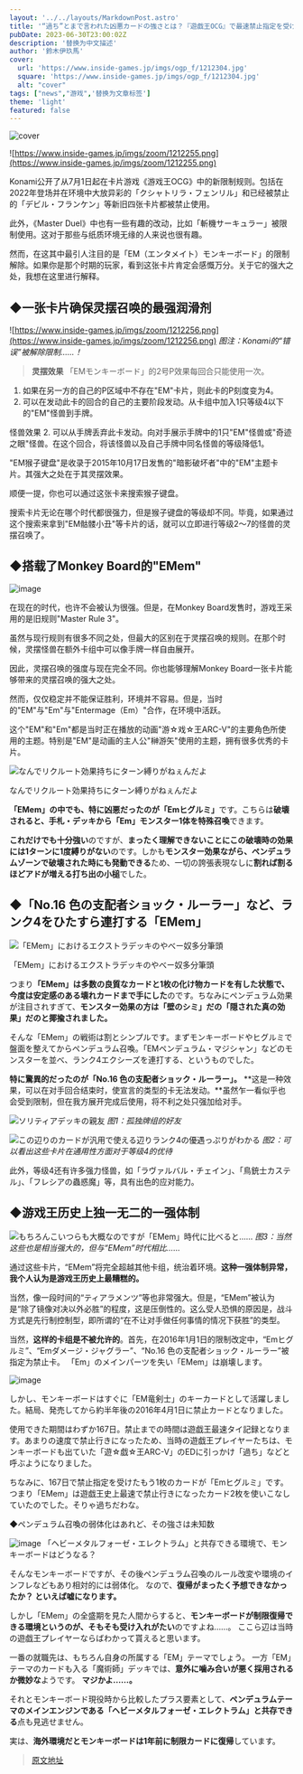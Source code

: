 ```yaml
---
layout: '../../layouts/MarkdownPost.astro'
title: '“過ち”とまで言われた凶悪カードの強さとは？『遊戯王OCG』で最速禁止指定を受けた「EMモンキーボード」が制限復帰！'
pubDate: 2023-06-30T23:00:02Z
description: '替换为中文描述'
author: '鈴木伊玖馬'
cover:
  url: 'https://www.inside-games.jp/imgs/ogp_f/1212304.jpg'
  square: 'https://www.inside-games.jp/imgs/ogp_f/1212304.jpg'
  alt: "cover"
tags: ["news","游戏",'替换为文章标签']
theme: 'light'
featured: false
---
```


![cover](https://www.inside-games.jp/imgs/ogp_f/1212304.jpg)

![https://www.inside-games.jp/imgs/zoom/1212255.png](https://www.inside-games.jp/imgs/zoom/1212255.png)

Konami公开了从7月1日起在卡片游戏《游戏王OCG》中的新限制规则。包括在2022年登场并在环境中大放异彩的「クシャトリラ・フェンリル」和已经被禁止的「デビル・フランケン」等新旧四张卡片都被禁止使用。

此外，《Master Duel》中也有一些有趣的改动，比如「斬機サーキュラー」被限制使用。这对于那些与纸质环境无缘的人来说也很有趣。

然而，在这其中最引人注目的是「EM（エンタメイト）モンキーボード」的限制解除。如果你是那个时期的玩家，看到这张卡片肯定会感慨万分。关于它的强大之处，我想在这里进行解释。

## ◆一张卡片确保灵摆召唤的最强润滑剂

![https://www.inside-games.jp/imgs/zoom/1212256.png](https://www.inside-games.jp/imgs/zoom/1212256.png)
*图注：Konami的“错误”被解除限制……！*

> **灵摆效果**
> 「EMモンキーボード」的2号P效果每回合只能使用一次。
1. 如果在另一方的自己的P区域中不存在"EM"卡片，则此卡的P刻度变为4。
2. 可以在发动此卡的回合的自己的主要阶段发动。从卡组中加入1只等级4以下的"EM"怪兽到手牌。

怪兽效果
2. 可以从手牌丢弃此卡发动。向对手展示手牌中的1只"EM"怪兽或"奇迹之眼"怪兽。在这个回合，将该怪兽以及自己手牌中同名怪兽的等级降低1。

"EM猴子键盘"是收录于2015年10月17日发售的"暗影破坏者"中的"EM"主题卡片。其强大之处在于其灵摆效果。

顺便一提，你也可以通过这张卡来搜索猴子键盘。

搜索卡片无论在哪个时代都很强力，但是猴子键盘的等级却不同。毕竟，如果通过这个搜索来拿到"EM骷髅小丑"等卡片的话，就可以立即进行等级2～7的怪兽的灵摆召唤了。
## ◆搭载了Monkey Board的"EMem"

![image](https://www.inside-games.jp/imgs/zoom/1212259.png)

在现在的时代，也许不会被认为很强。但是，在Monkey Board发售时，游戏王采用的是旧规则"Master Rule 3"。

虽然与现行规则有很多不同之处，但最大的区别在于灵摆召唤的规则。在那个时候，灵摆怪兽在额外卡组中可以像手牌一样自由展开。

因此，灵摆召唤的强度与现在完全不同。你也能够理解Monkey Board一张卡片能够带来的灵摆召唤的强大之处。

然而，仅仅稳定并不能保证胜利，环境并不容易。但是，当时的"EM"与"Em"与"Entermage（Em）"合作，在环境中活跃。

这个"EM"和"Em"都是当时正在播放的动画"游☆戏☆王ARC-V"的主要角色所使用的主题。特别是"EM"是动画的主人公"榊游矢"使用的主题，拥有很多优秀的卡片。
</p>

![なんでリクルート効果持ちにターン縛りがねぇんだよ](https://www.inside-games.jp/imgs/zoom/1212260.png)

なんでリクルート効果持ちにターン縛りがねぇんだよ

<b>「EMem」の中でも、特に凶悪だったのが「Emヒグルミ」</b>です。こちらは<b>破壊されると、手札・デッキから「Em」モンスター1体を特殊召喚</b>できます。

<b>これだけでも十分強い</b>のですが、<b>まったく理解できないことにこの破壊時の効果には1ターンに1度縛りがない</b>のです。しかも<b>モンスター効果ながら、ペンデュラムゾーンで破壊された時にも発動できる</b>ため、一切の誇張表現なしに<b>割れば割るほどアドが増える打ち出の小槌</b>でした。

## ◆「No.16 色の支配者ショック・ルーラー」など、ランク4をひたすら連打する「EMem」

![「EMem」におけるエクストラデッキのやべー奴多分筆頭](https://www.inside-games.jp/imgs/zoom/1212261.png)

「EMem」におけるエクストラデッキのやべー奴多分筆頭

つまり<b>「EMem」は多数の良質なカードと1枚の化け物カードを有した状態で、今度は安定感のある壊れカードまで手にした</b>のです。ちなみにペンデュラム効果が注目されすぎて、<b>モンスター効果の方は「壁のシミ」だの「隠された真の効果」だのと揶揄されました。</b>

そんな「EMem」の戦術は割とシンプルです。まずモンキーボードやヒグルミで盤面を整えてからペンデュラム召喚。「EMペンデュラム・マジシャン」などのモンスターを並べ、ランク4エクシーズを連打する、というものでした。

<b>特に驚異的だったのが「No.16 色の支配者ショック・ルーラー」。</b>
**这是一种效果，可以在对手回合结束时，使宣言的类型的卡无法发动。**虽然乍一看似乎也会受到限制，但在我方展开完成后使用，将不利之处只强加给对手。

![ソリティアデッキの親友](https://www.inside-games.jp/imgs/zoom/1212262.png)
*图1：孤独牌组的好友*

![この辺りのカードが汎用で使える辺りランク4の優遇っぷりがわかる](https://www.inside-games.jp/imgs/zoom/1212258.png)
*图2：可以看出这些卡片在通用性方面对于等级4的优待*

此外，等级4还有许多强力怪兽，如「ラヴァルバル・チェイン」、「鳥銃士カステル」、「フレシアの蟲惑魔」等，具有出色的应对能力。

## ◆游戏王历史上独一无二的一强体制

![もちろんこいつらも大概なのですが「EMem」時代に比べると……](https://www.inside-games.jp/imgs/zoom/1212263.png)
*图3：当然这些也是相当强大的，但与“EMem”时代相比……*

通过这些卡片，“EMem”将完全超越其他卡组，统治着环境。**这种一强体制异常，我个人认为是游戏王历史上最糟糕的。**

当然，像一段时间的“ティアラメンツ”等也非常强大。但是，“EMem”被认为是“除了镜像对决以外必胜”的程度，这是压倒性的。这么受人恐惧的原因是，战斗方式是先行制控制型，即所谓的“在不让对手做任何事情的情况下获胜”的类型。

当然，**这样的卡组是不被允许的**。首先，在2016年1月1日的限制改定中，“Emヒグルミ”、“Emダメージ・ジャグラー”、“No.16 色の支配者ショック・ルーラー”被指定为禁止卡。
「Em」のメインパーツを失い「EMem」は崩壊します。

![image](https://www.inside-games.jp/imgs/zoom/1212265.png)

しかし、モンキーボードはすぐに「EM竜剣士」のキーカードとして活躍しました。結局、発売してから約半年後の2016年4月1日に禁止カードとなりました。

使用できた期間はわずか167日。禁止までの時間は遊戯王最速タイ記録となります。あまりの速度で禁止行きになったため、当時の遊戯王プレイヤーたちは、モンキーボードも出ていた「遊☆戯☆王ARC-V」のEDに引っかけ「過ち」などと呼ぶようになりました。

ちなみに、167日で禁止指定を受けたもう1枚のカードが「Emヒグルミ」です。つまり「EMem」は遊戯王史上最速で禁止行きになったカード2枚を使いこなしていたのでした。そりゃ過ちだわな。

◆ペンデュラム召喚の弱体化はあれど、その強さは未知数

![image](https://www.inside-games.jp/imgs/zoom/1212264.png)
「ヘビーメタルフォーゼ・エレクトラム」と共存できる環境で、モンキーボードはどうなる？
</figcaption></figure>

そんなモンキーボードですが、その後ペンデュラム召喚のルール改変や環境のインフレなどもあり相対的には弱体化。 なので、<b>復帰がまったく予想できなかったか？ といえば嘘になります。 </b>

しかし「EMem」の全盛期を見た人間からすると、<b>モンキーボードが制限復帰できる環境というのが、そもそも受け入れがたい</b>のですよね……。 ここら辺は当時の遊戯王プレイヤーならばわかって貰えると思います。

一番の就職先は、もちろん自身の所属する「EM」テーマでしょう。 一方「EM」テーマのカードも入る「魔術師」デッキでは、<b>意外に噛み合いが悪く採用されるか微妙な</b>ようです。 <b>マジかよ……。 </b>

それとモンキーボード現役時から比較したプラス要素として、<b>ペンデュラムテーマのメインエンジンである「ヘビーメタルフォーゼ・エレクトラム」と共存できる</b>点も見逃せません。

実は、<b>海外環境だとモンキーボードは1年前に制限カードに復帰</b>しています。

>[原文地址](https://www.inside-games.jp/article/2023/07/01/146929.html)  